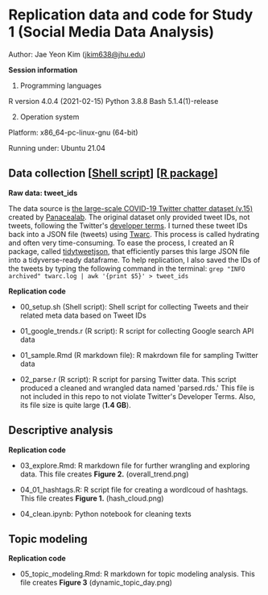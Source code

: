 
# Replication data and code for Study 1 (Social Media Data Analysis)

Author: Jae Yeon Kim (jkim638@jhu.edu)

**Session information**

1. Programming languages

R version 4.0.4 (2021-02-15)
Python 3.8.8
Bash 5.1.4(1)-release

2. Operation system

Platform: x86_64-pc-linux-gnu (64-bit)

Running under: Ubuntu 21.04

## Data collection [[Shell script](https://github.com/jaeyk/covid19antiasian/blob/master/code/00_setup.sh)] [[R package](https://github.com/jaeyk/tidytweetjson)]

**Raw data: tweet_ids**

The data source is [the large-scale COVID-19 Twitter chatter dataset (v.15)](https://zenodo.org/record/3902855#.XvZFBXVKhEZ) created by [Panacealab](http://www.panacealab.org/). The original dataset only provided tweet IDs, not tweets, following the Twitter's [developer terms](https://developer.twitter.com/en/developer-terms/more-on-restricted-use-cases). I turned these tweet IDs back into a JSON file (tweets) using [Twarc](https://github.com/DocNow/twarc). This process is called hydrating and often very time-consuming. To ease the process, I created an R package, called [tidytweetjson](https://github.com/jaeyk/tidytweetjson), that efficiently parses this large JSON file into a tidyverse-ready dataframe. To help replication, I also saved the IDs of the tweets by typing the following command in the terminal: `grep "INFO archived" twarc.log | awk '{print $5}' > tweet_ids`

**Replication code**

* 00_setup.sh (Shell script): Shell script for collecting Tweets and their related meta data based on Tweet IDs

* 01_google_trends.r (R script): R script for collecting Google search API data

* 01_sample.Rmd (R markdown file): R makrdown file for sampling Twitter data

* 02_parse.r (R script): R script for parsing Twitter data. This script produced a cleaned and wrangled data named 'parsed.rds.' This file is not included in this repo to not violate Twitter's Developer Terms. Also, its file size is quite large (**1.4 GB**).

## Descriptive analysis

**Replication code**

* 03_explore.Rmd: R markdown file for further wrangling and exploring data. This file creates **Figure 2.** (overall_trend.png)

* 04_01_hashtags.R: R script file for creating a wordlcoud of hashtags. This file creates **Figure 1.** (hash_cloud.png)

* 04_clean.ipynb: Python notebook for cleaning texts

## Topic modeling

**Replication code**

* 05_topic_modeling.Rmd: R markdown for topic modeling analysis. This file creates **Figure 3** (dynamic_topic_day.png)
